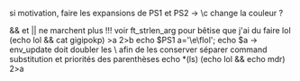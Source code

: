 si motivation, faire les expansions de PS1 et PS2
-> \c change la couleur ?

&& et || ne marchent plus !!! voir ft_strlen_arg pour bêtise que j'ai du faire lol
(echo lol && cat gigipokp) >a 2>b
echo $PS1
a='\e\flol'; echo $a
-> env_update doit doubler les \ afin de les conserver
séparer command substitution et priorités des parenthèses
echo *(ls)
(echo lol && echo mdr) 2>a
